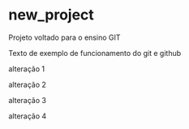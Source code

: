 # new_project
Projeto voltado para o ensino GIT

Texto de exemplo de funcionamento do git e github

alteração 1

alteração 2

alteração 3

alteração 4
